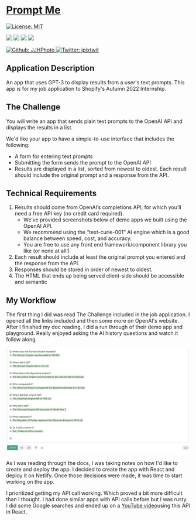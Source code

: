 # [Prompt Me](https://poetic-zuccutto-0e3ba3.netlify.app/)

[![License: MIT](https://img.shields.io/badge/License-MIT-yellow.svg)](https://opensource.org/licenses/MIT)

<p>
    <img src="https://img.shields.io/github/repo-size/JJHPhoto/prompt-me" />
    <img src="https://img.shields.io/github/languages/top/JJHPhoto/prompt-me"  />
    <img src="https://img.shields.io/github/issues/JJHPhoto/prompt-me" />
    <img src="https://img.shields.io/github/last-commit/JJHPhoto/prompt-me" >
</p>
<p>
    <a href="https://github.com/JJHPhoto">
        <img alt="Github: JJHPhoto" src="https://img.shields.io/github/followers/JJHPhoto ?style=social" target="_blank" />
    </a>
    <a href="https://twitter.com/jpixtwit">
        <img alt="Twitter: jpixtwit" src="https://img.shields.io/twitter/follow/jpixtwit.svg?style=social" target="_blank" />
    </a>
</p>

## Application Description

An app that uses GPT-3 to display results from a user's text prompts. This app is for my job application to Shopify's Autumn 2022 Internship.

## The Challenge

You will write an app that sends plain text prompts to the OpenAI API and displays the results in a list.

We'd like your app to have a simple-to-use interface that includes the following:

- A form for entering text prompts
- Submitting the form sends the prompt to the OpenAI API
- Results are displayed in a list, sorted from newest to oldest. Each result should include the original prompt and a response from the API.

## Technical Requirements

1. Results should come from OpenAI’s completions API, for which you’ll need a free API key (no credit card required).
   - We’ve provided screenshots below of demo apps we built using the OpenAI API.
   - We recommend using the “text-curie-001” AI engine which is a good balance between speed, cost, and accuracy.
   - You are free to use any front end framework/component library you like (or none at all!)
2. Each result should include at least the original prompt you entered and the response from the API.
3. Responses should be stored in order of newest to oldest.
4. The HTML that ends up being served client-side should be accessible and semantic

## My Workflow

The first thing I did was read The Challenge included in the job application. I opened all the links included and then some more on OpenAI's website. After I finished my doc reading, I did a run through of their demo app and playground. Really enjoyed asking the AI history questions and watch it follow along.

![image](historyLesson.jpg)

As I was reading through the docs, I was taking notes on how I'd like to create and deploy the app. I decided to create the app with React and deploy it on Netlify. Once those decisions were made, it was time to start working on the app.

I prioritized getting my API call working. Which proved a bit more difficult than I thought. I had done similar apps with API calls before but I was rusty. I did some Google searches and ended up on a [YouTube video](https://www.youtube.com/watch?v=Xxtu-bkSAB8)using this API in React.
